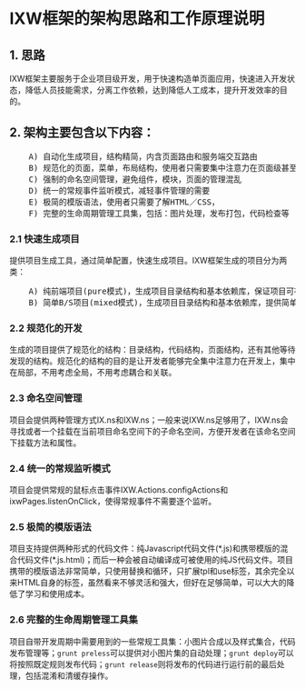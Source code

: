 # IXW框架的架构思路和工作原理说明

## 1. 思路
IXW框架主要服务于企业项目级开发，用于快速构造单页面应用，快速进入开发状态，降低人员技能需求，分离工作依赖，达到降低人工成本，提升开发效率的目的。

## 2. 架构主要包含以下内容：
<pre>
	A) 自动化生成项目，结构精简，内含页面路由和服务端交互路由
	B) 规范化的页面，菜单，布局结构，使用者只需要集中注意力在页面级甚至模块级开发
	C) 强制的命名空间管理，避免组件，模块，页面的管理混乱
	D) 统一的常规事件监听模式，减轻事件管理的需要 
	E) 极简的模版语法，使用者只需要了解HTML／CSS，
	F) 完整的生命周期管理工具集，包括：图片处理，发布打包，代码检查等
</pre>

### 2.1 快速生成项目
提供项目生成工具，通过简单配置，快速生成项目。IXW框架生成的项目分为两类：
<pre>
	A) 纯前端项目(pure模式)，生成项目目录结构和基本依赖库，保证项目可在任何Web容器中工作，并提供简单示例帮助深入理解项目架构和开发引导。
	B) 简单B/S项目(mixed模式)，生成项目目录结构和基本依赖库，提供简单的服务端（基于NodeJS），以及和服务端完美对接的前端(包含pure模式)。可用于常规项目的开发。
</pre>

### 2.2 规范化的开发
生成的项目提供了规范化的结构：目录结构，代码结构，页面结构，还有其他等待发现的结构。规范化的结构的目的是让开发者能够完全集中注意力在开发上，集中在局部，不用考虑全局，不用考虑耦合和关联。

### 2.3 命名空间管理
项目会提供两种管理方式IX.ns和IXW.ns；一般来说IXW.ns足够用了，IXW.ns会寻找或者一个挂载在当前项目命名空间下的子命名空间，方便开发者在该命名空间下挂载方法和属性。

### 2.4 统一的常规监听模式
项目会提供常规的鼠标点击事件IXW.Actions.configActions和ixwPages.listenOnClick，使得常规事件不需要逐个监听。

### 2.5 极简的模版语法
项目支持提供两种形式的代码文件：纯Javascript代码文件(\*.js)和携带模版的混合代码文件(\*.js.html)；而后一种会被自动编译成可被使用的纯JS代码文件。项目携带的模版语法非常简单，只使用替换和循环，只扩展tpl和use标签，其余完全以来HTML自身的标签，虽然看来不够灵活和强大，但好在足够简单，可以大大的降低了学习和使用成本。

### 2.6 完整的生命周期管理工具集
项目自带开发周期中需要用到的一些常规工具集：小图片合成以及样式集合，代码发布管理等；`grunt preless`可以提供对小图片集的自动处理；`grunt deploy`可以将按照既定规则发布代码；`grunt release`则将发布的代码进行运行前的最后处理，包括混淆和清缓存操作。

